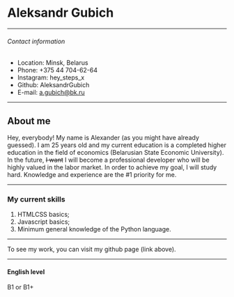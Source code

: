 # Aleksandr Gubich
___
###### Contact information
-  Location: Minsk, Belarus
-  Phone: +375 44 704-62-64
-  Instagram: hey_steps_x
-  Github: AleksandrGubich
-  E-mail: a.gubich@bk.ru
___
## About me
 Hey, everybody!
 My name is Alexander (as you might have already guessed). I am 25 years old and my current education is a completed higher education in the field of economics (Belarusian State Economic University).
 In the future, ~~I want~~ I will become a professional developer who will be highly valued in the labor market.
 In order to achieve my goal, I will study hard. Knowledge and experience are the #1 priority for me.
___
### My current skills
1. HTMLCSS basics;
2. Javascript basics;
3. Minimum general knowledge of the Python language.
___
 To see my work, you can visit my github page (link above). 
___
#### English level
B1 or B1+
